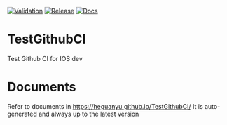 [![Validation](https://github.com/heguanyu/TestGithubCI/actions/workflows/validation.yml/badge.svg)](https://sonarcloud.io/summary/overall?id=heguanyu_TestGithubCI)
[![Release](https://img.shields.io/cocoapods/v/TestGithubCI)](https://github.com/CocoaPods/Specs/commit/9bccf4064cd4c62fdbcd4151889f464311c3c19a)
[![Docs](https://github.com/heguanyu/TestGithubCI/actions/workflows/post-release.yml/badge.svg)](https://heguanyu.github.io/TestGithubCI/)

# TestGithubCI
Test Github CI for IOS dev

# Documents
Refer to documents in https://heguanyu.github.io/TestGithubCI/
It is auto-generated and always up to the latest version
